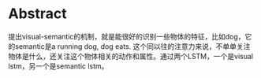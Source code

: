 # Abstract

提出visual-semantic的机制，就是能很好的识别一些物体的特征，比如dog，它的semantic是a running dog,  dog eats. 这个同以往的注意力来说，不单单关注物体是什么，还关注这个物体相关的动作和属性。通过两个LSTM，一个是visual lstm，另一个是semantic lstm。